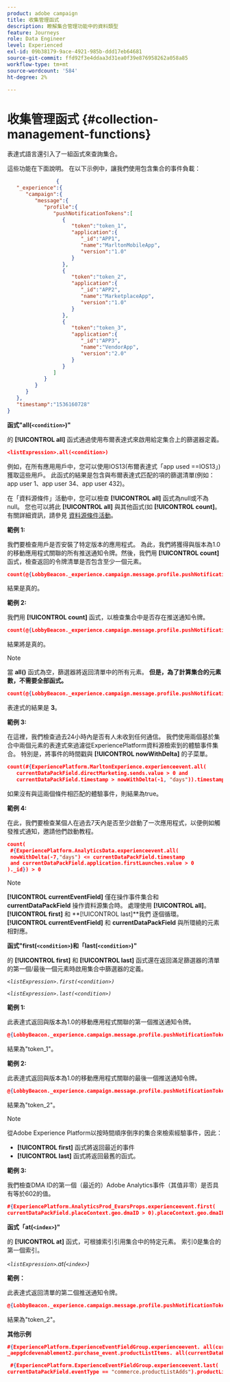 ```yaml
---
product: adobe campaign
title: 收集管理函式
description: 瞭解集合管理功能中的資料類型
feature: Journeys
role: Data Engineer
level: Experienced
exl-id: 09b38179-9ace-4921-985b-ddd17eb64681
source-git-commit: ffd92f3e4ddaa3d31ea0f39e876958262a058a85
workflow-type: tm+mt
source-wordcount: '584'
ht-degree: 2%

---
```


# 收集管理函式 {#collection-management-functions}

表達式語言還引入了一組函式來查詢集合。

這些功能在下面說明。 在以下示例中，讓我們使用包含集合的事件負載：

```json
                { 
   "_experience":{ 
      "campaign":{ 
         "message":{ 
            "profile":{ 
               "pushNotificationTokens":[ 
                  { 
                     "token":"token_1",
                     "application":{ 
                        "_id":"APP1",
                        "name":"MarltonMobileApp",
                        "version":"1.0"
                     }
                  },
                  { 
                     "token":"token_2",
                     "application":{ 
                        "_id":"APP2",
                        "name":"MarketplaceApp",
                        "version":"1.0"
                     }
                  },
                  { 
                     "token":"token_3",
                     "application":{ 
                        "_id":"APP3",
                        "name":"VendorApp",
                        "version":"2.0"
                     }
                  }
               ]
            }
         }
      }
   },
   "timestamp":"1536160728"
}
```

**函式&quot;all(`<condition>`)&quot;**

的 **[!UICONTROL all]** 函式通過使用布爾表達式來啟用給定集合上的篩選器定義。

```json
<listExpression>.all(<condition>)
```

例如，在所有應用用戶中，您可以使用IOS13(布爾表達式「app used ==IOS13」)獲取這些用戶。 此函式的結果是包含與布爾表達式匹配的項的篩選清單(例如：app user 1、app user 34、app user 432)。

在「資料源條件」活動中，您可以檢查 **[!UICONTROL all]** 函式為null或不為null。 您也可以將此 **[!UICONTROL all]** 與其他函式(如 **[!UICONTROL count]**。 有關詳細資訊，請參見 [資料源條件活動](../condition-activity.md#data_source_condition)。

**範例 1:**

我們要檢查用戶是否安裝了特定版本的應用程式。 為此，我們將獲得與版本為1.0的移動應用程式關聯的所有推送通知令牌。然後，我們用 **[!UICONTROL count]** 函式，檢查返回的令牌清單是否包含至少一個元素。

```json
count(@{LobbyBeacon._experience.campaign.message.profile.pushNotificationTokens.all(currentEventField.application.version == "1.0").token}) > 0
```

結果是真的。

**範例 2:**

我們用 **[!UICONTROL count]** 函式，以檢查集合中是否存在推送通知令牌。

```json
count(@{LobbyBeacon._experience.campaign.message.profile.pushNotificationTokens.all().token}) > 0
```

結果將是真的。

<!--Alternatively, you can check if there is no token in the collection:

   ```json
   count(@{LobbyBeacon._experience.campaign.message.profile.pushNotificationTokens.all().token}) == 0
   ```

The result will be false.

Here we use the count function in a condition to count the number of push notification tokens in the event.

`count(@{LobbyBeacon._experience.campaign.message.profile.pushNotificationTokens.all().token})`

The result is true.

Note that when the condition in the **all()** function is empty, the filter will return all the elements in the list. Hence, the expression above is equivalent to:

`count(@{LobbyBeacon._experience.campaign.message.profile.pushNotificationTokens.application.name})`

In both cases, the result of the expression is **3**.

A query of experience events recorded on the Adobe Experience Platform may or may not include the current event that triggered the current Journey. This will depend on the relative processing time with which [!DNL Journey Orchestration] sees an event and started evaluating conditions, versus the time it takes for that event to be ingested into the Adobe Experience Platform. For example, when using the .all() syntax to query experience events from the Adobe Experience Platform, we recommend enforcing the exclusion of the current event (by requiring an
earlier timestamp) in order to only consider prior events.-->

>[!NOTE]
>
>當 **all()** 函式為空，篩選器將返回清單中的所有元素。 **但是，為了計算集合的元素數，不需要全部函式。**


```json
count(@{LobbyBeacon._experience.campaign.message.profile.pushNotificationTokens.token})
```

表達式的結果是 **3**。

**範例 3:**

在這裡，我們檢查過去24小時內是否有人未收到任何通信。 我們使用兩個基於集合中兩個元素的表達式來過濾從ExperiencePlatform資料源檢索到的體驗事件集合。 特別是，將事件的時間戳與 **[!UICONTROL nowWithDelta]** 的子菜單。

```json
count(#{ExperiencePlatform.MarltonExperience.experienceevent.all(
   currentDataPackField.directMarketing.sends.value > 0 and
   currentDataPackField.timestamp > nowWithDelta(-1, "days")).timestamp}) == 0
```

如果沒有與這兩個條件相匹配的體驗事件，則結果為true。

**範例 4:**

在此，我們要檢查某個人在過去7天內是否至少啟動了一次應用程式，以便例如觸發推式通知，邀請他們啟動教程。

```json
count(
 #{ExperiencePlatform.AnalyticsData.experienceevent.all(
 nowWithDelta(-7,"days") <= currentDataPackField.timestamp
 and currentDataPackField.application.firstLaunches.value > 0
)._id}) > 0
```

<!--**"All + Count" example 4:** here we use the count function in a boolean expression to see if there is push notification tokens in the collection.

`count(@{LobbyBeacon._experience.campaign.message.profile.pushNotificationTokens.all().application.name}) > 0`

The result will be:

`true`

Alternatively, you can check if there is NO token in the collection:

`count(@{LobbyBeacon._experience.campaign.message.profile.pushNotificationTokens.all().application.name}) =0`

The result will be:

`false`-->

>[!NOTE]
>
>**[!UICONTROL currentEventField]** 僅在操作事件集合和 **currentDataPackField**
>操作資料源集合時。 處理使用 **[!UICONTROL all]**。 **[!UICONTROL first]** 和 **[!UICONTROL last]**我們
>逐個循環。 **[!UICONTROL currentEventField]** 和 **currentDataPackField**
>與所環繞的元素相對應。

**函式&quot;first(`<condition>`)和「last(`<condition>`)&quot;**

的 **[!UICONTROL first]** 和 **[!UICONTROL last]** 函式還在返回滿足篩選器的清單的第一個/最後一個元素時啟用集合中篩選器的定義。

_`<listExpression>.first(<condition>)`_

_`<listExpression>.last(<condition>)`_

**範例 1:**

此表達式返回與版本為1.0的移動應用程式關聯的第一個推送通知令牌。

```json
@{LobbyBeacon._experience.campaign.message.profile.pushNotificationTokens.first(currentEventField.application.version == "1.0").token
```

結果為&quot;token_1&quot;。

**範例 2:**

此表達式返回與版本為1.0的移動應用程式關聯的最後一個推送通知令牌。

```json
@{LobbyBeacon._experience.campaign.message.profile.pushNotificationTokens.last(currentEventField.application.version == "1.0").token}
```

結果為&quot;token_2&quot;。

>[!NOTE]
>
>從Adobe Experience Platform以按時間順序倒序的集合來檢索經驗事件，因此：
>
>* **[!UICONTROL first]** 函式將返回最近的事件
>* **[!UICONTROL last]** 函式將返回最舊的函式。


**範例 3:**

我們檢查DMA ID的第一個（最近的）Adobe Analytics事件（其值非零）是否具有等於602的值。

```json
#{ExperiencePlatform.AnalyticsProd_EvarsProps.experienceevent.first(
currentDataPackField.placeContext.geo.dmaID > 0).placeContext.geo.dmaID} == 602
```

**函式「at(`<index>`)&quot;**

的 **[!UICONTROL at]** 函式，可根據索引引用集合中的特定元素。
索引0是集合的第一個索引。

_`<listExpression>`.at(`<index>`)_

**範例：**

此表達式返回清單的第二個推送通知令牌。

```json
@{LobbyBeacon._experience.campaign.message.profile.pushNotificationTokens.at(1).token}
```

結果為&quot;token_2&quot;。

**其他示例**

```json
#{ExperiencePlatform.ExperienceEventFieldGroup.experienceevent. all(currentDataPackField._aepgdcdevenablement2.purchase_event.receipt_nbr == "10-337-4016"). 
_aepgdcdevenablement2.purchase_event.productListItems. all(currentDataPackField.SKU == "AB17 1234 1775 19DT B4DR 8HDK 762").name}
```

```json
 #{ExperiencePlatform.ExperienceEventFieldGroup.experienceevent.last(
currentDataPackField.eventType == "commerce.productListAdds").productListItems.last(currentDataPackField.priceTotal >= 150).name}
```
